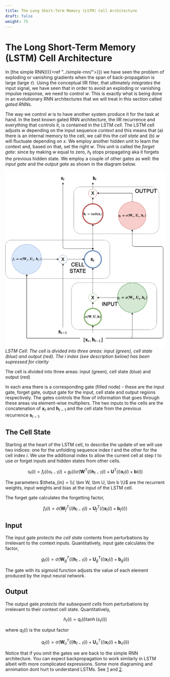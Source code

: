 ```yaml
---
title: The Long Short-Term Memory (LSTM) Cell Architecture
draft: false
weight: 75
---
```


# The Long Short-Term Memory (LSTM) Cell Architecture

In [the simple RNN]({{<ref "../simple-rnn/">}}) we have seen the problem of exploding or vanishing gradients when the span of back-propagation is large (large $\tau$). Using the conceptual IIR filter, that ultimately _integrates_ the input signal, we have seen that in order to avoid an exploding or vanishing impulse response, we need to control $w$. This is exactly what is being done in an evolutionary RNN architectures that we will treat in this section called _gated RNNs_.

The way we control $w$ is to have another system produce it for the task at hand. In the best known gated RNN architecture, the IIR recurrence and everything that controls it, is contained in the LSTM _cell_. The LSTM cell adjusts $w$ depending on the input sequence _context_ and this means that (a) there is an internal memory to the cell, we call this the _cell state_ and (b) $w$ will fluctuate depending on $x$. We employ another hidden unit to learn the context and, based on that, set the right $w$. This unit is called the _forget gate_: since by making $w$ equal to zero, $h_t$ stops propagating aka it forgets the previous hidden state. We employ a couple of other gates as well: the _input gate_ and the _output gate_ as shown in the diagram below. 

![lstm-cell](images/rnn-LSTM.png#center)
*LSTM Cell: The cell is divided into three areas: input (green), cell state (blue) and output (red). The $i$ index (see description below) has been supressed for clarity* 

The cell is divided into three areas: input (green), cell state (blue) and output (red)

In each area there is a corresponding gate (filled node) - these are the input gate, forget gate, output gate for the input, cell state and output regions respectively. The gates controls the flow of information that goes through these areas via element-wise multipliers. The two inputs to the cells are the concatenation of $\bm x_t$ and $\bm h_{t-1}$ and the cell state from the previous recurrence $\bm s_{t-1}$. 

## The Cell State

Starting at the heart of the LSTM cell, to describe the update of we will use two indices: one for the unfolding sequence index $t$ and the other for the cell index $i$. We use the additional index to allow the current cell at step $t$ to use or forget inputs and hidden states from other cells. 

$$s_t(i) = f_t(i) s_{t-1}(i) + g_t(i) \sigma \Big( \bm W^T(i) \bm h_{t-1}(i) + \bm U^T(i) \bm x_t(i) + \bm b(i) \Big)$$

The parameters $\theta_{in} = \\{  \bm W, \bm U, \bm b \\}$  are the recurrent weights, input weights and bias at the input of the LSTM cell. 

The forget gate calculates the forgetting factor,

$$f_t(i) =\sigma \Big( \bm W_f^T(i) \bm h_{t-1}(i) + \bm U_f^T(i) \bm x_t(i) + \bm b_f(i) \Big) $$

## Input 

The input gate _protects the cell state_ contents from perturbations by irrelevant to the context inputs. Quantitatively,  input gate calculates the factor,

$$g_t(i) =\sigma \Big( \bm W_g^T(i) \bm h_{t-1}(i) + \bm U_g^T(i) \bm x_t(i) + \bm b_g(i) \Big) $$

The gate with its sigmoid function adjusts the value of each element produced by the input neural network.

## Output 

The output gate _protects the subsequent cells_ from perturbations by irrelevant to their context cell state. Quantitatively,

$$h_t(i) = q_t(i) \tanh(s_t(i))$$ 

where $q_t(i)$ is the output factor

$$q_t(i) =\sigma \Big( \bm W_o^T(i) \bm h_{t-1}(i) + \bm U_o^T(i) \bm x_t(i) + \bm b_o(i) \Big) $$

Notice that if you omit the gates we are back to the simple RNN architecture. You can expect backpropagation to work similarly in LSTM albeit with more complicated expressions. Some more diagraming and annimation dont hurt to understand LSTMs. See [1](https://colah.github.io/posts/2015-08-Understanding-LSTMs) and [2](https://towardsdatascience.com/illustrated-guide-to-lstms-and-gru-s-a-step-by-step-explanation-44e9eb85bf21). 